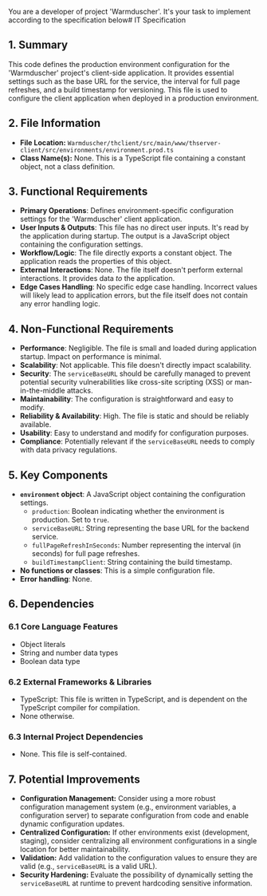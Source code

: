 You are a developer of project 'Warmduscher'. It's your task to implement according to the specification below# IT Specification

## 1. Summary

This code defines the production environment configuration for the 'Warmduscher' project's client-side application. It provides essential settings such as the base URL for the service, the interval for full page refreshes, and a build timestamp for versioning. This file is used to configure the client application when deployed in a production environment.

## 2. File Information

- **File Location:** `Warmduscher/thclient/src/main/www/thserver-client/src/environments/environment.prod.ts`
- **Class Name(s):** None. This is a TypeScript file containing a constant object, not a class definition.

## 3. Functional Requirements

- **Primary Operations**: Defines environment-specific configuration settings for the 'Warmduscher' client application.
- **User Inputs & Outputs**:  This file has no direct user inputs. It's read by the application during startup. The output is a JavaScript object containing the configuration settings.
- **Workflow/Logic**: The file directly exports a constant object.  The application reads the properties of this object.
- **External Interactions**: None. The file itself doesn't perform external interactions. It provides data *to* the application.
- **Edge Cases Handling**: No specific edge case handling. Incorrect values will likely lead to application errors, but the file itself does not contain any error handling logic.

## 4. Non-Functional Requirements

- **Performance**: Negligible. The file is small and loaded during application startup. Impact on performance is minimal.
- **Scalability**: Not applicable. This file doesn't directly impact scalability.
- **Security**:  The `serviceBaseURL` should be carefully managed to prevent potential security vulnerabilities like cross-site scripting (XSS) or man-in-the-middle attacks.
- **Maintainability**: The configuration is straightforward and easy to modify.
- **Reliability & Availability**: High. The file is static and should be reliably available.
- **Usability**: Easy to understand and modify for configuration purposes.
- **Compliance**:  Potentially relevant if the `serviceBaseURL` needs to comply with data privacy regulations.

## 5. Key Components

- **`environment` object**: A JavaScript object containing the configuration settings.
    - `production`: Boolean indicating whether the environment is production. Set to `true`.
    - `serviceBaseURL`: String representing the base URL for the backend service.
    - `fullPageRefreshInSeconds`: Number representing the interval (in seconds) for full page refreshes.
    - `buildTimestampClient`: String containing the build timestamp.
- **No functions or classes**: This is a simple configuration file.
- **Error handling**: None.

## 6. Dependencies

### 6.1 Core Language Features
- Object literals
- String and number data types
- Boolean data type

### 6.2 External Frameworks & Libraries
- TypeScript: This file is written in TypeScript, and is dependent on the TypeScript compiler for compilation.
- None otherwise.

### 6.3 Internal Project Dependencies
- None. This file is self-contained.

## 7. Potential Improvements

- **Configuration Management:** Consider using a more robust configuration management system (e.g., environment variables, a configuration server) to separate configuration from code and enable dynamic configuration updates.
- **Centralized Configuration:** If other environments exist (development, staging), consider centralizing all environment configurations in a single location for better maintainability.
- **Validation:** Add validation to the configuration values to ensure they are valid (e.g., `serviceBaseURL` is a valid URL).
- **Security Hardening:** Evaluate the possibility of dynamically setting the `serviceBaseURL` at runtime to prevent hardcoding sensitive information.